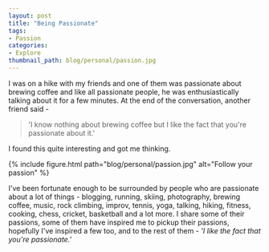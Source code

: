 ```yaml
---
layout: post
title: "Being Passionate"
tags:
- Passion
categories:
- Explore
thumbnail_path: blog/personal/passion.jpg
---
```


I was on a hike with my friends and one of them was passionate about brewing coffee and like all passionate people, he was enthusiastically talking about it for a few minutes. At the end of the conversation, another friend said - 

> 'I know nothing about brewing coffee but I like the fact that you're passionate about it.'

I found this quite interesting and got me thinking.

{% include figure.html path="blog/personal/passion.jpg" alt="Follow your passion" %}

I've been fortunate enough to be surrounded by people who are passionate about a lot of things - blogging, running, skiing, photography, brewing coffee, music, rock climbing, improv, tennis, yoga, talking, hiking, fitness, cooking, chess, cricket, basketball and a lot more. I share some of their passions, some of them have inspired me to pickup their passions, hopefully I've inspired a few too, and to the rest of them - *'I like the fact that you're passionate.'*